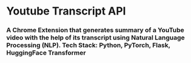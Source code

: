 # Youtube Transcript API
 
### A Chrome Extension that generates summary of a YouTube video with the help of its transcript using Natural Language Processing (NLP). Tech Stack: Python, PyTorch, Flask, HuggingFace Transformer 
